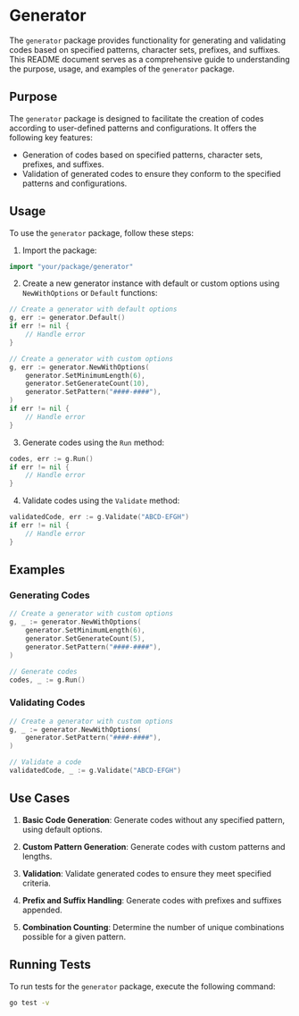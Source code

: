 # Generator

The `generator` package provides functionality for generating and validating codes based on specified patterns, character sets, prefixes, and suffixes. This README document serves as a comprehensive guide to understanding the purpose, usage, and examples of the `generator` package.

## Purpose

The `generator` package is designed to facilitate the creation of codes according to user-defined patterns and configurations. It offers the following key features:

- Generation of codes based on specified patterns, character sets, prefixes, and suffixes.
- Validation of generated codes to ensure they conform to the specified patterns and configurations.

## Usage

To use the `generator` package, follow these steps:

1. Import the package:

```go
import "your/package/generator"
```

2. Create a new generator instance with default or custom options using `NewWithOptions` or `Default` functions:

```go
// Create a generator with default options
g, err := generator.Default()
if err != nil {
    // Handle error
}

// Create a generator with custom options
g, err := generator.NewWithOptions(
    generator.SetMinimumLength(6),
    generator.SetGenerateCount(10),
    generator.SetPattern("####-####"),
)
if err != nil {
    // Handle error
}
```

3. Generate codes using the `Run` method:

```go
codes, err := g.Run()
if err != nil {
    // Handle error
}
```

4. Validate codes using the `Validate` method:

```go
validatedCode, err := g.Validate("ABCD-EFGH")
if err != nil {
    // Handle error
}
```

## Examples

### Generating Codes

```go
// Create a generator with custom options
g, _ := generator.NewWithOptions(
    generator.SetMinimumLength(6),
    generator.SetGenerateCount(5),
    generator.SetPattern("####-####"),
)

// Generate codes
codes, _ := g.Run()
```

### Validating Codes

```go
// Create a generator with custom options
g, _ := generator.NewWithOptions(
    generator.SetPattern("####-####"),
)

// Validate a code
validatedCode, _ := g.Validate("ABCD-EFGH")
```

## Use Cases

1. **Basic Code Generation**: Generate codes without any specified pattern, using default options.

2. **Custom Pattern Generation**: Generate codes with custom patterns and lengths.

3. **Validation**: Validate generated codes to ensure they meet specified criteria.

4. **Prefix and Suffix Handling**: Generate codes with prefixes and suffixes appended.

5. **Combination Counting**: Determine the number of unique combinations possible for a given pattern.

## Running Tests

To run tests for the `generator` package, execute the following command:

```bash
go test -v
```